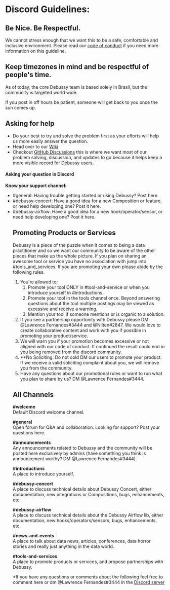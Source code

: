 # Discord Guidelines:

## Be Nice. Be Respectful.
We cannot stress enough that we want this to be a safe, comfortable and inclusive environment. Please read our [code of conduct](https://github.com/DotzInc/debussy_concert/wiki/Code-of-Conduct) if you need more information on this guideline.

## Keep timezones in mind and be respectful of people's time.

As of today, the core Debussy team is based solely in Brasil, but the community is targeted world wide.

If you post in off hours be patient, someone will get back to you once the sun comes up.

## Asking for help

- Do your best to try and solve the problem first as your efforts will help us more easily answer the question.
- Head over to our [Wiki](https://github.com/DotzInc/debussy_concert/wiki)
- Checkout [GitHub Discussions](https://github.com/DotzInc/debussy_concert/discussions) this is where we want most of our problem solving, discussion, and updates to go because it helps keep a more visible record for Debussy users.

#### Asking your question in Discord

**Know your support channel:**
<ul>
	<li>#general: Having trouble getting started or using Debussy? Post here.</li>
	<li>#debussy-concert: Have a good idea for a new Composition or feature, or need help developing one? Post it here. </li>
  <li>#debussy-airflow: Have a good idea for a new hook/operator/sensor, or need help developing one? Post it here. </li>

## Promoting Products or Services
Debussy is a piece of the puzzle when it comes to being a data practitioner and so we want our community to be aware of the other pieces that make up the whole picture. If you plan on sharing an awesome tool or service you have no association with jump into #tools_and_services. If you are promoting your own please abide by the following rules.

1. You're allowed to;
    1. Promote your tool ONLY in #tool-and-service or when you introduce yourself in #introductions.
    2. Promote your tool in the tools channel once. Beyond answering questions about the tool multiple postings may be viewed as excessive and receive a warning.
    3. Mention your tool if someone mentions or is organic to a solution.
2. If you see a partnership opportunity with Debussy please DM @Lawrence Fernandes#3444 and @Nilten#2847. We would love to create collaborative content and work with you if possible in promoting your product/service. 
3. We will warn you if your promotion becomes excessive or not aligned with our code of conduct. If continued the result could end in you being removed from the discord community.
4. **No Soliciting. Do not cold DM our users to promote your product. If we receive a valid soliciting complaint about you, we will remove you from the community.
5. Have any questions about our promotional rules or want to run what you plan to share by us? DM @Lawrence Fernandes#3444.

## All Channels

**\#welcome**<br/>
Default Discord welcome channel.

**\#general**<br/>
Open forum for Q&A and collaboration. Looking for support? Post your questions here.

**\#announcements**<br/>
Any announcements related to Debussy and the community will be posted here exclusively by admins (have something you think is announcement worthy? DM @Lawrence Fernandes#3444).

**\#introductions**<br/>
A place to introduce yourself.

**\#debussy-concert**<br/>
A place to discuss technical details about Debussy Concert, either documentation, new integrations or Compositions, bugs, enhancements, etc.

**\#debussy-airflow**<br/>
A place to discuss technical details about the Debussy Airflow lib, either documentation, new hooks/operators/sensors, bugs, enhancements, etc.

**\#news-and-events**<br/>
A place to talk about data news, articles, conferences, data horror stories and really just anything in the data world.

**\#tools-and-services**<br/>
A place to promote products or services, and propose partnerships with Debussy.

*If you have any questions or comments about the following feel free to comment here or dm @Lawrence Fernandes#3444 in the [Discord server](https://discord.gg/FpNX79pY)
